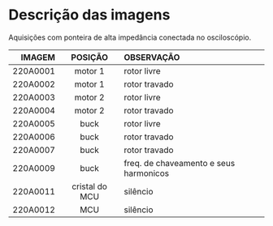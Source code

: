 # Descrição das imagens
Aquisições com ponteira de alta impedância conectada no osciloscópio.

| IMAGEM     | POSIÇÃO        |  OBSERVAÇÃO                            |
| ----------:|:--------------:|:-------------------------------------- | 
| 220A0001   | motor 1        | rotor livre                            |
| 220A0002   | motor 1        | rotor travado                          |    
| 220A0003   | motor 2        | rotor livre                            | 
| 220A0004   | motor 2        | rotor travado                          |    
| 220A0005   | buck           | rotor livre                            |
| 220A0006   | buck           | rotor travado                          |   
| 220A0007   | buck           | rotor travado                          |   
| 220A0009   | buck           | freq. de chaveamento e seus harmonicos |
| 220A0011   | cristal do MCU | silêncio                               |
| 220A0012   | MCU            | silêncio                               |